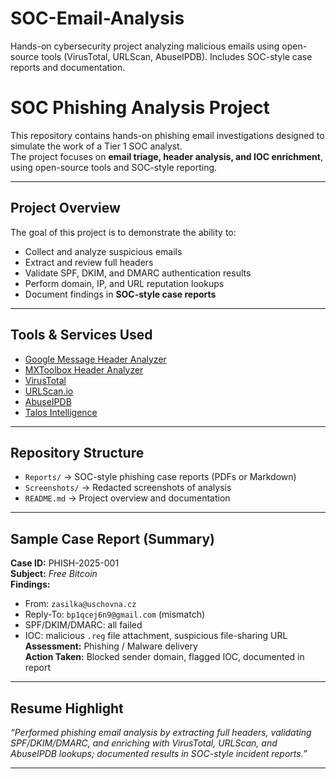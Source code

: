 # SOC-Email-Analysis
Hands-on cybersecurity project analyzing malicious emails using open-source tools (VirusTotal, URLScan, AbuseIPDB). Includes SOC-style case reports and documentation.
# SOC Phishing Analysis Project

This repository contains hands-on phishing email investigations designed to simulate the work of a Tier 1 SOC analyst.  
The project focuses on **email triage, header analysis, and IOC enrichment**, using open-source tools and SOC-style reporting.

---

##  Project Overview
The goal of this project is to demonstrate the ability to:
- Collect and analyze suspicious emails
- Extract and review full headers
- Validate SPF, DKIM, and DMARC authentication results
- Perform domain, IP, and URL reputation lookups
- Document findings in **SOC-style case reports**

---

##  Tools & Services Used
- [Google Message Header Analyzer](https://toolbox.googleapps.com/apps/messageheader/)
- [MXToolbox Header Analyzer](https://mxtoolbox.com/EmailHeaders.aspx)
- [VirusTotal](https://www.virustotal.com/)
- [URLScan.io](https://urlscan.io/)
- [AbuseIPDB](https://www.abuseipdb.com/)
- [Talos Intelligence](https://talosintelligence.com/reputation_center)

---

##  Repository Structure

- `Reports/` → SOC-style phishing case reports (PDFs or Markdown)
- `Screenshots/` → Redacted screenshots of analysis
- `README.md` → Project overview and documentation

---

## Sample Case Report (Summary)
**Case ID:** PHISH-2025-001  
**Subject:** *Free Bitcoin*  
**Findings:**  
- From: `zasilka@uschovna.cz`  
- Reply-To: `bp1qcej6n9@gmail.com` (mismatch)  
- SPF/DKIM/DMARC: all failed  
- IOC: malicious `.reg` file attachment, suspicious file-sharing URL  
**Assessment:** Phishing / Malware delivery  
**Action Taken:** Blocked sender domain, flagged IOC, documented in report

---

## Resume Highlight
*“Performed phishing email analysis by extracting full headers, validating SPF/DKIM/DMARC, and enriching with VirusTotal, URLScan, and AbuseIPDB lookups; documented results in SOC-style incident reports.”*

---

